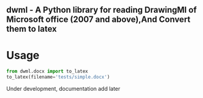 ## dwml - A Python library for reading DrawingMl of Microsoft office (2007 and above),And Convert them to latex

 Usage
=======

```python
from dwml.docx import to_latex
to_latex(filename='tests/simple.docx')
```


Under development, documentation add later
